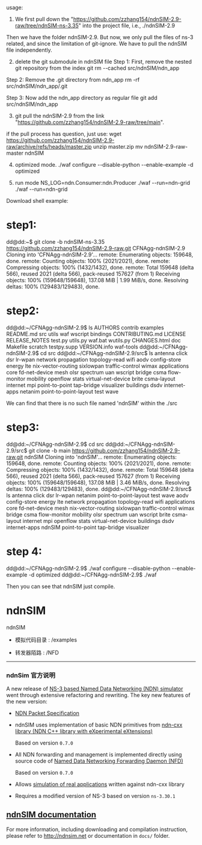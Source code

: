 usage:

1. We first pull down the "https://github.com/zzhang154/ndnSIM-2.9-raw/tree/ndnSIM-ns-3.35" into the project file, i.e., ./ndnSIM-2.9

Then we have the folder ndnSIM-2.9. But now, we only pull the files of ns-3 related, and since the limitation of git-ignore. We have to pull the ndnSIM file independently.

2. delete the git submodule in ndnSIM file
Step 1: First, remove the nested git repository from the index
git rm --cached src/ndnSIM/ndn_app

Step 2: Remove the .git directory from ndn_app
rm -rf src/ndnSIM/ndn_app/.git

Step 3: Now add the ndn_app directory as regular file
git add src/ndnSIM/ndn_app

3. git pull the ndnSIM-2.9 from the link "https://github.com/zzhang154/ndnSIM-2.9-raw/tree/main".

if the pull process has question, just use:
wget https://github.com/zzhang154/ndnSIM-2.9-raw/archive/refs/heads/master.zip
unzip master.zip
mv ndnSIM-2.9-raw-master ndnSIM

4. optimized mode.
./waf configure --disable-python --enable-example -d optimized

5. run mode
NS_LOG=ndn.Consumer:ndn.Producer ./waf --run=ndn-grid
./waf --run=ndn-grid

Download shell example:

# step1:
dd@dd:~$ git clone -b ndnSIM-ns-3.35 https://github.com/zzhang154/ndnSIM-2.9-raw.git CFNAgg-ndnSIM-2.9
Cloning into 'CFNAgg-ndnSIM-2.9'...
remote: Enumerating objects: 159648, done.
remote: Counting objects: 100% (2021/2021), done.
remote: Compressing objects: 100% (1432/1432), done.
remote: Total 159648 (delta 566), reused 2021 (delta 566), pack-reused 157627 (from 1)
Receiving objects: 100% (159648/159648), 137.08 MiB | 1.99 MiB/s, done.
Resolving deltas: 100% (129483/129483), done.

# step2:
dd@dd:~/CFNAgg-ndnSIM-2.9$ ls
AUTHORS       contrib          examples  README.md      src          utils         waf        wscript
bindings      CONTRIBUTING.md  LICENSE   RELEASE_NOTES  test.py      utils.py      waf.bat    wutils.py
CHANGES.html  doc              Makefile  scratch        testpy.supp  VERSION.info  waf-tools
dd@dd:~/CFNAgg-ndnSIM-2.9$ cd src
dd@dd:~/CFNAgg-ndnSIM-2.9/src$ ls
antenna       click         dsr            lr-wpan   network                propagation  topology-read       wifi
aodv          config-store  energy         lte       nix-vector-routing     sixlowpan    traffic-control     wimax
applications  core          fd-net-device  mesh      olsr                   spectrum     uan                 wscript
bridge        csma          flow-monitor   mobility  openflow               stats        virtual-net-device
brite         csma-layout   internet       mpi       point-to-point         tap-bridge   visualizer
buildings     dsdv          internet-apps  netanim   point-to-point-layout  test         wave

We can find that there is no such file named 'ndnSIM' within the ./src

# step3:
dd@dd:~/CFNAgg-ndnSIM-2.9$ cd src
dd@dd:~/CFNAgg-ndnSIM-2.9/src$ git clone -b main https://github.com/zzhang154/ndnSIM-2.9-raw.git ndnSIM
Cloning into 'ndnSIM'...
remote: Enumerating objects: 159648, done.
remote: Counting objects: 100% (2021/2021), done.
remote: Compressing objects: 100% (1432/1432), done.
remote: Total 159648 (delta 566), reused 2021 (delta 566), pack-reused 157627 (from 1)
Receiving objects: 100% (159648/159648), 137.08 MiB | 3.46 MiB/s, done.
Resolving deltas: 100% (129483/129483), done.
dd@dd:~/CFNAgg-ndnSIM-2.9/src$ ls
antenna       click         dsr            lr-wpan   netanim             point-to-point-layout  test                wave
aodv          config-store  energy         lte       network             propagation            topology-read       wifi
applications  core          fd-net-device  mesh      nix-vector-routing  sixlowpan              traffic-control     wimax
bridge        csma          flow-monitor   mobility  olsr                spectrum               uan                 wscript
brite         csma-layout   internet       mpi       openflow            stats                  virtual-net-device
buildings     dsdv          internet-apps  ndnSIM    point-to-point      tap-bridge             visualizer

# step 4:
dd@dd:~/CFNAgg-ndnSIM-2.9$ ./waf configure --disable-python --enable-example -d optimized
dd@dd:~/CFNAgg-ndnSIM-2.9$ ./waf

Then you can see that ndnSIM just compile.

ndnSIM
======

ndnSIM

- 模拟代码目录 : /examples

- 转发器陌路 : /NFD

---------------------------------------------
### ndnSim 官方说明

A new release of [NS-3 based Named Data Networking (NDN) simulator](http://ndnsim.net/)
went through extensive refactoring and rewriting.  The key new features of the new
version:

- [NDN Packet Specification](http://named-data.net/doc/NDN-packet-spec/current/)

- ndnSIM uses implementation of basic NDN primitives from
  [ndn-cxx library (NDN C++ library with eXperimental eXtensions)](http://named-data.net/doc/ndn-cxx/)

  Based on version `0.7.0`

- All NDN forwarding and management is implemented directly using source code of
  [Named Data Networking Forwarding Daemon (NFD)](http://named-data.net/doc/NFD/)

  Based on version `0.7.0`

- Allows [simulation of real applications](http://ndnsim.net/guide-to-simulate-real-apps.html)
  written against ndn-cxx library

- Requires a modified version of NS-3 based on version `ns-3.30.1`

[ndnSIM documentation](http://ndnsim.net)
---------------------------------------------

For more information, including downloading and compilation instruction, please refer to
http://ndnsim.net or documentation in `docs/` folder.
